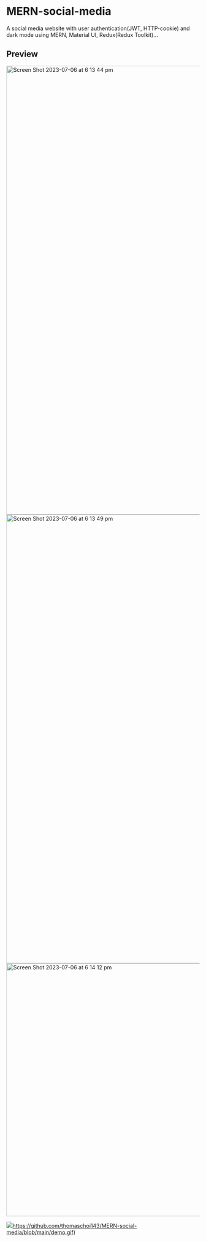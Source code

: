# MERN-social-media
A social media website with user authentication(JWT, HTTP-cookie) and dark mode using MERN, Material UI, Redux(Redux Toolkit)...

## Preview
<img width="1169" alt="Screen Shot 2023-07-06 at 6 13 44 pm" src="https://github.com/thomaschoi143/MERN-social-media/assets/24365822/bd5755cf-83d2-4c0f-9417-911832c1afa1">
<img width="1169" alt="Screen Shot 2023-07-06 at 6 13 49 pm" src="https://github.com/thomaschoi143/MERN-social-media/assets/24365822/f56e142a-4512-427d-a6ea-3d0570456cae">
<img width="659" alt="Screen Shot 2023-07-06 at 6 14 12 pm" src="https://github.com/thomaschoi143/MERN-social-media/assets/24365822/94ea5258-1a06-47a8-830f-9082df1debb0">

![](https://github.com/thomaschoi143/MERN-social-media/blob/main/demo.gif)https://github.com/thomaschoi143/MERN-social-media/blob/main/demo.gif)
